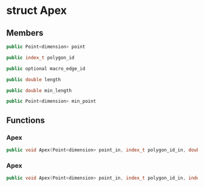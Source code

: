 # struct Apex


## Members

```cpp
public Point<dimension> point
```

```cpp
public index_t polygon_id
```

```cpp
public optional macro_edge_id
```

```cpp
public double length
```

```cpp
public double min_length
```

```cpp
public Point<dimension> min_point
```



## Functions

### Apex

```cpp
public void Apex(Point<dimension> point_in, index_t polygon_id_in, double length_in, double min_length_in, Point<dimension> min_point_in)
```


### Apex

```cpp
public void Apex(Point<dimension> point_in, index_t polygon_id_in, index_t macro_edge_id_in, double length_in, double min_length_in, Point<dimension> min_point_in)
```





